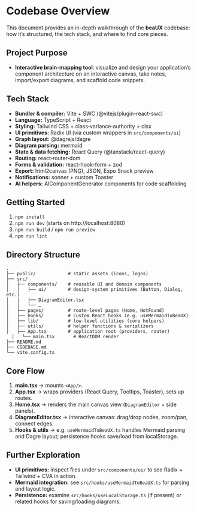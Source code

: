  # Codebase Overview

 This document provides an in-depth walkthrough of the **beaUX** codebase: how it’s structured, the tech stack, and where to find core pieces.

 ## Project Purpose
 - **Interactive brain‑mapping tool**: visualize and design your application’s component architecture on an interactive canvas, take notes, import/export diagrams, and scaffold code snippets.

 ## Tech Stack
 - **Bundler & compiler:** Vite + SWC (@vitejs/plugin-react-swc)
 - **Language:** TypeScript + React
 - **Styling:** Tailwind CSS + class‑variance‑authority + clsx
 - **UI primitives:** Radix UI (via custom wrappers in `src/components/ui`)
 - **Graph layout:** @dagrejs/dagre
 - **Diagram parsing:** mermaid
 - **State & data fetching:** React Query (@tanstack/react-query)
 - **Routing:** react‑router‑dom
 - **Forms & validation:** react-hook-form + zod
 - **Export:** html2canvas (PNG), JSON, Expo Snack preview
 - **Notifications:** sonner + custom Toaster
 - **AI helpers:** AIComponentGenerator components for code scaffolding

 ## Getting Started
 1. `npm install`
 2. `npm run dev` (starts on http://localhost:8080)
 3. `npm run build` / `npm run preview`
 4. `npm run lint`

 ## Directory Structure
 ```text
 .
 ├── public/            # static assets (icons, logos)
 ├── src/
 │   ├── components/    # reusable UI and domain components
 │   │   ├── ui/        # design‑system primitives (Button, Dialog, etc.)
 │   │   ├── DiagramEditor.tsx
 │   │   └── …
 │   ├── pages/         # route‑level pages (Home, NotFound)
 │   ├── hooks/         # custom React hooks (e.g. useMermaidToBeaUX)
 │   ├── lib/           # low‑level utilities (core helpers)
 │   ├── utils/         # helper functions & serializers
 │   ├── App.tsx        # application root (providers, router)
   │   └── main.tsx       # ReactDOM render
 ├── README.md
 ├── CODEBASE.md
 └── vite.config.ts
 ```

 ## Core Flow
 1. **main.tsx** → mounts `<App/>`.
 2. **App.tsx** → wraps providers (React Query, Tooltips, Toaster), sets up routes.
 3. **Home.tsx** → renders the main canvas view (`DiagramEditor` + side panels).
 4. **DiagramEditor.tsx** → interactive canvas: drag/drop nodes, zoom/pan, connect edges.
 5. **Hooks & utils** → e.g. `useMermaidToBeaUX.ts` handles Mermaid parsing and Dagre layout; persistence hooks save/load from localStorage.

 ## Further Exploration
 - **UI primitives:** inspect files under `src/components/ui/` to see Radix + Tailwind + CVA in action.
 - **Mermaid integration:** see `src/hooks/useMermaidToBeaUX.ts` for parsing and layout logic.
 - **Persistence:** examine `src/hooks/useLocalStorage.ts` (if present) or related hooks for saving/loading diagrams.